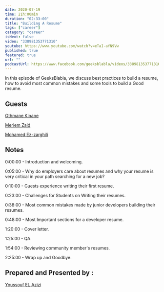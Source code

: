```yaml
---
date: 2020-07-19
time: 21h:00min
duration: "02:33:00"
title: "Building A Resume"
tags: ["career"]
category: "career"
isNext: false
video: "338981353771310"
youtube: https://www.youtube.com/watch?v=eTaI-aYN9Vw
published: true
featured: true
url: ""
podcastUrl: https://www.facebook.com/geeksblabla/videos/338981353771310/
---
```


In this episode of GeeksBlabla, we discuss best practices to build a resume, how to avoid most common mistakes and some tools to build a Good resume.

## Guests

[Othmane Kinane](https://www.facebook.com/o.kinane/)

[Meriem Zaid](https://www.facebook.com/MeriemZaid)

[Mohamed Ez-zarghili](https://www.facebook.com/mohamed.ezzarghili)

## Notes

0:00:00 - Introduction and welcoming.

0:05:00 - Why do employers care about resumes and why your resume is very critical in your path searching for a new job?

0:10:00 - Guests experience writing their first resume.

0:23:00 - Challenges for Students on Writing their resumes.

0:38:00 - Most common mistakes made by junior developers building their resumes.

0:48:00 - Most Important sections for a developer resume.

1:20:00 - Cover letter.

1:25:00 - QA.

1:54:00 - Reviewing community member's resumes.

2:25:00 - Wrap up and Goodbye.

## Prepared and Presented by :

[Youssouf EL Azizi](https://elazizi.com/)
